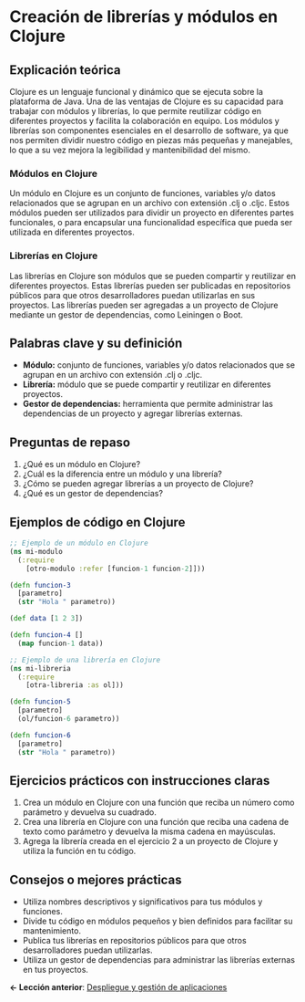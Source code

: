 
# Creación de librerías y módulos en Clojure

## Explicación teórica

Clojure es un lenguaje funcional y dinámico que se ejecuta sobre la plataforma de Java. Una de las ventajas de Clojure es su capacidad para trabajar con módulos y librerías, lo que permite reutilizar código en diferentes proyectos y facilita la colaboración en equipo. Los módulos y librerías son componentes esenciales en el desarrollo de software, ya que nos permiten dividir nuestro código en piezas más pequeñas y manejables, lo que a su vez mejora la legibilidad y mantenibilidad del mismo.

### Módulos en Clojure

Un módulo en Clojure es un conjunto de funciones, variables y/o datos relacionados que se agrupan en un archivo con extensión .clj o .cljc. Estos módulos pueden ser utilizados para dividir un proyecto en diferentes partes funcionales, o para encapsular una funcionalidad específica que pueda ser utilizada en diferentes proyectos.

### Librerías en Clojure

Las librerías en Clojure son módulos que se pueden compartir y reutilizar en diferentes proyectos. Estas librerías pueden ser publicadas en repositorios públicos para que otros desarrolladores puedan utilizarlas en sus proyectos. Las librerías pueden ser agregadas a un proyecto de Clojure mediante un gestor de dependencias, como Leiningen o Boot.

## Palabras clave y su definición

- **Módulo:** conjunto de funciones, variables y/o datos relacionados que se agrupan en un archivo con extensión .clj o .cljc.
- **Librería:** módulo que se puede compartir y reutilizar en diferentes proyectos.
- **Gestor de dependencias:** herramienta que permite administrar las dependencias de un proyecto y agregar librerías externas.

## Preguntas de repaso

1. ¿Qué es un módulo en Clojure?
2. ¿Cuál es la diferencia entre un módulo y una librería?
3. ¿Cómo se pueden agregar librerías a un proyecto de Clojure?
4. ¿Qué es un gestor de dependencias?

## Ejemplos de código en Clojure

```clojure
;; Ejemplo de un módulo en Clojure
(ns mi-modulo
  (:require
    [otro-modulo :refer [funcion-1 funcion-2]]))

(defn funcion-3
  [parametro]
  (str "Hola " parametro))

(def data [1 2 3])

(defn funcion-4 []
  (map funcion-1 data))

;; Ejemplo de una librería en Clojure
(ns mi-libreria
  (:require
    [otra-libreria :as ol]))

(defn funcion-5
  [parametro]
  (ol/funcion-6 parametro))

(defn funcion-6
  [parametro]
  (str "Hola " parametro))
```

## Ejercicios prácticos con instrucciones claras

1. Crea un módulo en Clojure con una función que reciba un número como parámetro y devuelva su cuadrado.
2. Crea una librería en Clojure con una función que reciba una cadena de texto como parámetro y devuelva la misma cadena en mayúsculas.
3. Agrega la librería creada en el ejercicio 2 a un proyecto de Clojure y utiliza la función en tu código.

## Consejos o mejores prácticas

- Utiliza nombres descriptivos y significativos para tus módulos y funciones.
- Divide tu código en módulos pequeños y bien definidos para facilitar su mantenimiento.
- Publica tus librerías en repositorios públicos para que otros desarrolladores puedan utilizarlas.
- Utiliza un gestor de dependencias para administrar las librerías externas en tus proyectos.

**<- Lección anterior**: [Despliegue y gestión de aplicaciones](despliegue_y_gestion_de_aplicaciones.md)
